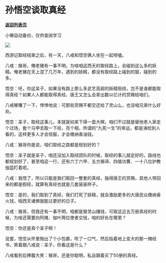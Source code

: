 # 孙悟空谈取真经

[**返回列表页**](/gzh/政事堂2019)

小懒自动备份，仅供查阅学习

![](https://mmbiz.qpic.cn/mmbiz_jpg/rxhS23yu8cMRNWdmvLbf7DhMWsaBmHUwbAHG6YFHM1XdLFZYnHiczOPhdFhXZfDJQqp4BGVqxy3VPM9icicLEBZZw/640?wx_fmt=jpeg&from;=appmsg)

西游记取经结束之后，有一天，八戒和悟空俩人坐在一起唠嗑。

八戒：猴哥，俺老猪有一事不明。为啥咱这西天的取经路上，会碰到这么多的妖精。俺老猪在天上混了几万年，遇到的妖精，都没有取经路上碰到的狠，碰到的多。

悟空：呸，你这呆子，如果没有路上那么多武艺高超的妖精阻挠，岂不是谁都能取得真经？如果人人都能取得真经，唐王又怎么会拿出数以亿计的赏赐给咱们。

八戒嘟囔了一下，悻悻地说：可那些赏赐不都交还给了灵山么，也没咱兄弟什么好处。  

悟空：呆子，取经这事儿，本就是如来下得一盘大棋，咱们不过就是替他老人家走个过场，套个马甲去取一下经，亮个相，所谓的“九死一生”的幸运，都是演给别人看的，这样更多人才会信服，才会缴纳香油钱。  

八戒：猴哥你是说，咱们取经之路都是规划好的？  

悟空：呆子就是呆子，咱还没加入取经团队的时候，取经的事儿就定好的，路线也都规划好了，甚至咱这一行，还有六丁六甲、五方揭谛、四值功曹、一十八位护教伽蓝盯着呢。

八戒：我悟了，所以只能是我们取回一整套的真经，独得唐王的赏赐，其他人带回来的都是假经，就算有真经也就是几套装装样子。

悟空：是的，我们取到了真经，我们打死了妖精，就会激励更多的大唐民众缴纳香火钱，咱西天诸佛就能过更好的日子。  

八戒：猴哥，但我还有一事不明，咱都是替灵山赚钱，可取这近五万册真经的时候，为啥还需要向阿傩、伽叶两位使者交钱，咱的好处在哪里？  

悟空：你还是真个呆子啊！

说罢，悟空从怀里掏出了个小包裹，吹了一口气，然后指着地上变大的那一摊经书，笑着跟八戒说：呆子，你看这是什么？  

八戒看到后捧腹大笑：猴哥，还是你聪明，私自跟着买了50册的真经。  

